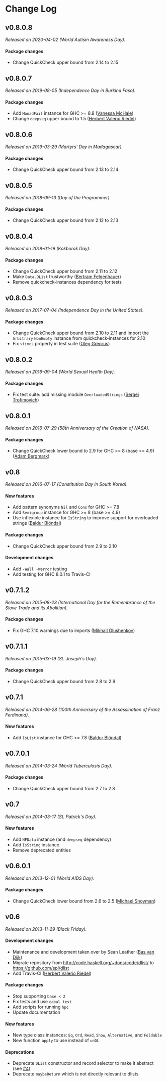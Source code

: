 # Change Log

## v0.8.0.8

_Released on 2020-04-02 (World Autism Awareness Day)._

#### Package changes

* Change QuickCheck upper bound from 2.14 to 2.15

## v0.8.0.7

_Released on 2019-08-05 (Independence Day in Burkina Faso)._

#### Package changes

* Add `MonadFail` instance for GHC >= 8.8
  ([Vanessa McHale](https://github.com/vmchale))
* Change `deepseq` upper bound to 1.5
  ([Herbert Valerio Riedel](https://github.com/hvr))

## v0.8.0.6

_Released on 2019-03-29 (Martyrs' Day in Madagascar)._

#### Package changes

* Change QuickCheck upper bound from 2.13 to 2.14

## v0.8.0.5

_Released on 2018-09-13 (Day of the Programmer)._

#### Package changes

* Change QuickCheck upper bound from 2.12 to 2.13

## v0.8.0.4

_Released on 2018-01-19 (Kokborok Day)._

#### Package changes

* Change QuickCheck upper bound from 2.11 to 2.12
* Make `Data.DList` trustworthy
  ([Bertram Felgenhauer](https://github.com/int-e))
* Remove quickcheck-instances dependency for tests

## v0.8.0.3

_Released on 2017-07-04 (Independence Day in the United States)._

#### Package changes

* Change QuickCheck upper bound from 2.10 to 2.11 and import the `Arbitrary`
  `NonEmpty` instance from quickcheck-instances for 2.10
* Fix `stimes` property in test suite
  ([Oleg Grenrus](https://github.com/phadej))

## v0.8.0.2

_Released on 2016-09-04 (World Sexual Health Day)._

#### Package changes

* Fix test suite: add missing module `OverloadedStrings`
  ([Sergei Trofimovich](https://github.com/trofi))

## v0.8.0.1

_Released on 2016-07-29 (58th Anniversary of the Creation of NASA)._

#### Package changes

* Change QuickCheck lower bound to 2.9 for GHC >= 8 (base >= 4.9)
  ([Adam Bergmark](https://github.com/bergmark))

## v0.8

_Released on 2016-07-17 (Constitution Day in South Korea)._

#### New features

* Add pattern synonyms `Nil` and `Cons` for GHC >= 7.8
* Add `Semigroup` instance for GHC >= 8 (base >= 4.9)
* Use inflexible instance for `IsString` to improve support for overloaded
  strings ([Baldur Blöndal](https://github.com/Icelandjack))

#### Package changes

* Change QuickCheck upper bound from 2.9 to 2.10

#### Development changes

* Add `-Wall -Werror` testing
* Add testing for GHC 8.0.1 to Travis-CI

## v0.7.1.2

_Released on 2015-08-23 (International Day for the Remembrance of the Slave Trade and its Abolition)._

#### Package changes

* Fix GHC 7.10 warnings due to imports
  ([Mikhail Glushenkov](https://github.com/23Skidoo))

## v0.7.1.1

_Released on 2015-03-19 (St. Joseph's Day)._

#### Package changes

* Change QuickCheck upper bound from 2.8 to 2.9

## v0.7.1

_Released on 2014-06-28 (100th Anniversary of the Assassination of Franz Ferdinand)._

#### New features

* Add `IsList` instance for GHC >= 7.8
  ([Baldur Blöndal](https://github.com/Icelandjack))

## v0.7.0.1

_Released on 2014-03-24 (World Tuberculosis Day)._

#### Package changes

* Change QuickCheck upper bound from 2.7 to 2.8

## v0.7

_Released on 2014-03-17 (St. Patrick's Day)._

#### New features

* Add `NFData` instance (and `deepseq` dependency)
* Add `IsString` instance
* Remove deprecated entities

## v0.6.0.1

_Released on 2013-12-01 (World AIDS Day)._

#### Package changes

* Change QuickCheck lower bound from 2.6 to 2.5
  ([Michael Snoyman](https://github.com/snoyberg))

## v0.6

_Released on 2013-11-29 (Black Friday)._

#### Development changes

* Maintenance and development taken over by Sean Leather
  ([Bas van Dijk](https://github.com/basvandijk))
* Migrate repository from http://code.haskell.org/~dons/code/dlist/ to
  https://github.com/spl/dlist
* Add Travis-CI ([Herbert Valerio Riedel](https://github.com/hvr))

#### Package changes

* Stop supporting `base < 2`
* Fix tests and use `cabal test`
* Add scripts for running `hpc`
* Update documentation

#### New features

* New type class instances: `Eq`, `Ord`, `Read`, `Show`, `Alternative`,
  and `Foldable`
* New function `apply` to use instead of `unDL`

#### Deprecations

* Deprecate `DList` constructor and record selector to make it abstract
  (see [#4](https://github.com/spl/dlist/issues/4))
* Deprecate `maybeReturn` which is not directly relevant to dlists

